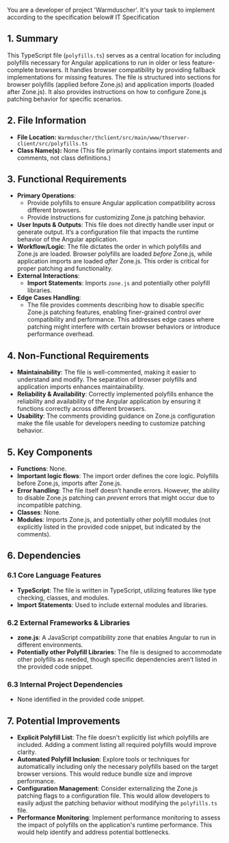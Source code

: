 You are a developer of project 'Warmduscher'. It's your task to implement according to the specification below# IT Specification

## 1. Summary

This TypeScript file (`polyfills.ts`) serves as a central location for including polyfills necessary for Angular applications to run in older or less feature-complete browsers. It handles browser compatibility by providing fallback implementations for missing features. The file is structured into sections for browser polyfills (applied before Zone.js) and application imports (loaded after Zone.js). It also provides instructions on how to configure Zone.js patching behavior for specific scenarios.

## 2. File Information

- **File Location:** `Warmduscher/thclient/src/main/www/thserver-client/src/polyfills.ts`
- **Class Name(s):** None (This file primarily contains import statements and comments, not class definitions.)

## 3. Functional Requirements

- **Primary Operations**:
    - Provide polyfills to ensure Angular application compatibility across different browsers.
    - Provide instructions for customizing Zone.js patching behavior.
- **User Inputs & Outputs**: This file does not directly handle user input or generate output. It’s a configuration file that impacts the runtime behavior of the Angular application.
- **Workflow/Logic**: The file dictates the order in which polyfills and Zone.js are loaded.  Browser polyfills are loaded *before* Zone.js, while application imports are loaded *after* Zone.js. This order is critical for proper patching and functionality.
- **External Interactions**:
    - **Import Statements**: Imports `zone.js` and potentially other polyfill libraries.
- **Edge Cases Handling**:
    - The file provides comments describing how to disable specific Zone.js patching features, enabling finer-grained control over compatibility and performance. This addresses edge cases where patching might interfere with certain browser behaviors or introduce performance overhead.

## 4. Non-Functional Requirements

- **Maintainability**: The file is well-commented, making it easier to understand and modify. The separation of browser polyfills and application imports enhances maintainability.
- **Reliability & Availability**: Correctly implemented polyfills enhance the reliability and availability of the Angular application by ensuring it functions correctly across different browsers.
- **Usability**: The comments providing guidance on Zone.js configuration make the file usable for developers needing to customize patching behavior.

## 5. Key Components

- **Functions**: None.
- **Important logic flows**: The import order defines the core logic. Polyfills before Zone.js, imports after Zone.js.
- **Error handling**:  The file itself doesn’t handle errors.  However, the ability to disable Zone.js patching can *prevent* errors that might occur due to incompatible patching.
- **Classes**:  None.
- **Modules**: Imports Zone.js, and potentially other polyfill modules (not explicitly listed in the provided code snippet, but indicated by the comments).

## 6. Dependencies

### 6.1 Core Language Features

- **TypeScript**: The file is written in TypeScript, utilizing features like type checking, classes, and modules.
- **Import Statements**: Used to include external modules and libraries.

### 6.2 External Frameworks & Libraries

- **zone.js**: A JavaScript compatibility zone that enables Angular to run in different environments.
- **Potentially other Polyfill Libraries**: The file is designed to accommodate other polyfills as needed, though specific dependencies aren’t listed in the provided code snippet.

### 6.3 Internal Project Dependencies

- None identified in the provided code snippet.

## 7. Potential Improvements

- **Explicit Polyfill List**: The file doesn't explicitly list *which* polyfills are included.  Adding a comment listing all required polyfills would improve clarity.
- **Automated Polyfill Inclusion**: Explore tools or techniques for automatically including only the necessary polyfills based on the target browser versions. This would reduce bundle size and improve performance.
- **Configuration Management**: Consider externalizing the Zone.js patching flags to a configuration file. This would allow developers to easily adjust the patching behavior without modifying the `polyfills.ts` file.
- **Performance Monitoring**: Implement performance monitoring to assess the impact of polyfills on the application's runtime performance. This would help identify and address potential bottlenecks.
